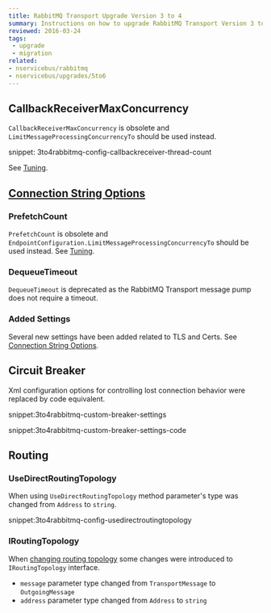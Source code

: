 ```yaml
---
title: RabbitMQ Transport Upgrade Version 3 to 4
summary: Instructions on how to upgrade RabbitMQ Transport Version 3 to 4.
reviewed: 2016-03-24
tags:
 - upgrade
 - migration
related:
- nservicebus/rabbitmq
- nservicebus/upgrades/5to6
---
```



## CallbackReceiverMaxConcurrency

`CallbackReceiverMaxConcurrency` is obsolete and `LimitMessageProcessingConcurrencyTo` should be used instead.

snippet: 3to4rabbitmq-config-callbackreceiver-thread-count

See [Tuning](/nservicebus/operations/tuning.md).


## [Connection String Options](/nservicebus/rabbitmq/configuration-api.md)


### PrefetchCount


`PrefetchCount` is obsolete and `EndpointConfiguration.LimitMessageProcessingConcurrencyTo` should be used instead. See [Tuning](/nservicebus/operations/tuning.md).


### DequeueTimeout

`DequeueTimeout` is deprecated as the RabbitMQ Transport message pump does not require a timeout.


### Added Settings

Several new settings have been added related to TLS and Certs. See [Connection String Options](/nservicebus/rabbitmq/configuration-api.md).


## Circuit Breaker

Xml configuration options for controlling lost connection behavior were replaced by code equivalent.

snippet:3to4rabbitmq-custom-breaker-settings

snippet:3to4rabbitmq-custom-breaker-settings-code


## Routing


### UseDirectRoutingTopology

When using `UseDirectRoutingTopology` method parameter's type was changed from `Address` to `string`.

snippet:3to4rabbitmq-config-usedirectroutingtopology


### IRoutingTopology

When [changing routing topology](/nservicebus/rabbitmq/configuration-api.md#configuring-rabbitmq-transport-to-be-used-changing-routing-topology) some changes were introduced to `IRoutingTopology` interface.

 * `message` parameter type changed from `TransportMessage` to `OutgoingMessage`
 * `address` parameter type changed from `Address` to `string`
